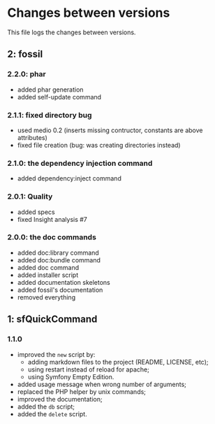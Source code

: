 # Changes between versions

This file logs the changes between versions.

## 2: fossil

### 2.2.0: phar

* added phar generation
* added self-update command

### 2.1.1: fixed directory bug

* used medio 0.2 (inserts missing contructor, constants are above attributes)
* fixed file creation (bug: was creating directories instead)

### 2.1.0: the dependency injection command

* added dependency:inject command

### 2.0.1: Quality

* added specs
* fixed Insight analysis #7

### 2.0.0: the doc commands

* added doc:library command
* added doc:bundle command
* added doc command
* added installer script
* added documentation skeletons
* added fossil's documentation
* removed everything

## 1: sfQuickCommand

### 1.1.0

* improved the `new` script by:
  * adding markdown files to the project (README, LICENSE, etc);
  * using restart instead of reload for apache;
  * using Symfony Empty Edition.
* added usage message when wrong number of arguments;
* replaced the PHP helper by unix commands;
* improved the documentation;
* added the `db` script;
* added the `delete` script.
